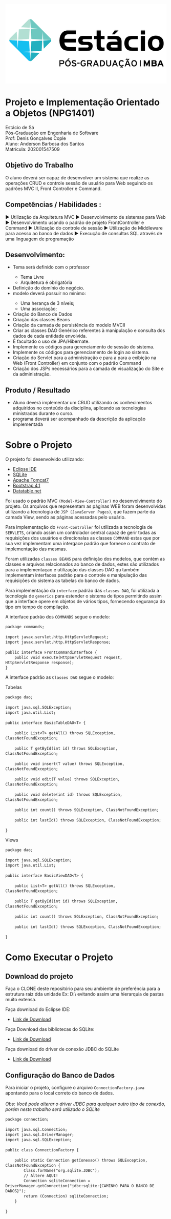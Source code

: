 <img src="https://github.com/dev-anderson-santos/com.supervet/blob/master/WebContent/img/logo_estacio.png">

# Projeto e Implementação Orientado a Objetos (NPG1401)

Estácio de Sá<br/>
Pós-Graduação em Engenharia de Software<br/>
Prof: Denis Gonçalves Cople<br/>
Aluno: Anderson Barbosa dos Santos<br/>
Matrícula: 202001547509

## Objetivo do Trabalho

O aluno deverá ser capaz de desenvolver um sistema que realize as operações CRUD e controle sessão de usuário para Web seguindo os padrões MVC II, Front Controller e Command.

## Competências / Habilidades :

  ► Utilização da Arquitetura MVC
  ► Desenvolvimento de sistemas para Web
  ► Desenvolvimento usando o padrão de projeto FrontController e Command
  ► Utilização do controle de sessão
  ► Utilização de Middleware para acesso ao banco de dados
  ► Execução de consultas SQL através de uma linguagem de programação


## Desenvolvimento:

<ul>
  <li>Tema será definido com o professor</li>
  <ul>
    <li>Tema Livre</li>
    <li>Arquitetura é obrigatória</li>
  </ul>
  <li>Definição do domínio do negócio.</li>
  <li>modelo deverá possuir no mínimo:</li>
  <ul>
    <li>Uma herança de 3 níveis;</li>
    <li>Uma associação;</li>
  </ul>
  <li>Criação do Banco de Dados</li>
  <li>Criação das classes Beans</li>
  <li>Criação da camada de persistência do modelo MVCII</li>
  <li>Criar as classes DAO Genérico referentes à manipulação e consulta dos dados de cada entidade envolvida.</li>
  <li>É facultado o uso de JPA/Hibernate.</li>
  <li>Implemente os códigos para gerenciamento de sessão do sistema.</li>
  <li>Implemente os códigos para gerenciamento de login ao sistema.</li>
  <li>Criação do Servlet para a administração e para a para a exibição na Web (Front Controller) em conjunto com o padrão Command</li>
  <li>Criação dos JSPs necessários para a camada de visualização do Site e da administração.</li>
</ul>
 
## Produto / Resultado

<ul>
  <li>Aluno deverá implementar um CRUD utilizando os conhecimentos adquiridos no conteúdo da disciplina, aplicando as tecnologias ministradas durante o curso.</li>
  <li>programa deverá ser acompanhado da descrição da aplicação implementada</li>
</ul>

# Sobre o Projeto

O projeto foi desenvolvido utilizando:

 - [Eclipse IDE](https://www.eclipse.org/downloads/download.php?file=/oomph/epp/2020-03/R/eclipse-inst-win64.exe)
 - [SQLite](https://www.sqlite.org/download.html)
 - [Apache Tomcat7](https://tomcat.apache.org/download-70.cgi)
 - [Bootstrap 4.1](https://getbootstrap.com/docs/4.1/getting-started/introduction/)
 - [Datatable.net](https://datatables.net/)

Foi usado o padrão MVC `(Model-View-Controller)` no desenvolvimento do projeto. Os arquivos que representam as páginas WEB foram desenvolvidas utilizando a tecnologia de `JSP (JavaServer Pages)`, que fazem parte da camada View, sendo as páginas acessadas pelo usuário.

Para implementação do `Front-Controller` foi utilizada a tecnologia de `SERVLETS`, criando assim um controlador central capaz de gerir todas as requisições dos usuários e direcionalas as classes `COMMAND` estas que por sua vez implementam uma intergace padrão que fornece o contrato de implementação das mesmas.

Foram utilizadas `classes BEANS` para definição dos modelos, que contém as classes e arquivos relacionados ao banco de dados, estes são utilizados para a implementaçao e utilização das classes DAO qu também implementam interfaces padrão para o controle e manipulação das requisições do sistema as tabelas do banco de dados.

Para implementação da `interface` padrão das `classes DAO`, foi utilizada a tecnologia de `generics` para estender o sistema de tipos permitindo assim que a interface opere em objetos de vários tipos, fornecendo segurança do tipo em tempo de compilação.

A interface padrão dos `COMMANDS` segue o modelo:

```
package commands;

import javax.servlet.http.HttpServletRequest;
import javax.servlet.http.HttpServletResponse;

public interface FrontCommandInterface {
	public void execute(HttpServletRequest request, HttpServletResponse response);
}
```
A interface padrão as `Classes DAO` segue o modelo:

Tabelas

```
package dao;

import java.sql.SQLException;
import java.util.List;

public interface BasicTableDAO<T> {

	public List<T> getAll() throws SQLException, ClassNotFoundException;

	public T getById(int id) throws SQLException, ClassNotFoundException;

	public void insert(T value) throws SQLException, ClassNotFoundException;

	public void edit(T value) throws SQLException, ClassNotFoundException;

	public void delete(int id) throws SQLException, ClassNotFoundException;
	
	public int count() throws SQLException, ClassNotFoundException;
	
	public int lastId() throws SQLException, ClassNotFoundException;

}

```

Views

```
package dao;

import java.sql.SQLException;
import java.util.List;

public interface BasicViewDAO<T> {

	public List<T> getAll() throws SQLException, ClassNotFoundException;

	public T getById(int id) throws SQLException, ClassNotFoundException;

	public int count() throws SQLException, ClassNotFoundException;
	
	public int lastId() throws SQLException, ClassNotFoundException;

}
```

# Como Executar o Projeto

## Download do projeto

Faça o CLONE deste repositório para seu ambiente de preferência para a estrutura raiz dda unidade Ex: D:\ evitando assim uma hierarquia de pastas muito extensa.

Faça download do Eclipse IDE:

 - [Link de Download](https://www.eclipse.org/downloads/download.php?file=/oomph/epp/2020-03/R/eclipse-inst-win64.exe")
 
Faça Download das bibliotecas do SQLite: 
 
 - [Link de Download](https://www.sqlite.org/download.html)

Faça download do driver de conexão JDBC do SQLite

 - [Link de Download](https://bitbucket.org/xerial/sqlite-jdbc/downloads/)

## Configuração do Banco de Dados

Para iniciar o projeto, configure o arquivo `ConnectionFactory.java` apontando para o local correto do banco de dados.<br/><br/>
<i>Obs: Você pode alterar o driver JDBC para qualquer outro tipo de conexão, porém neste trabalho será utilizado o SQLite</i><br/>

```
package connection;

import java.sql.Connection;
import java.sql.DriverManager;
import java.sql.SQLException;

public class ConnectionFactory {
	
    public static Connection getConexao() throws SQLException, ClassNotFoundException {
    	Class.forName("org.sqlite.JDBC");
        // Altere AQUI!
    	Connection sqliteConnection = DriverManager.getConnection("jdbc:sqlite:{CAMINHO PARA O BANCO DE DADOS}");
    	return (Connection) sqliteConnection;
    }
	
}
```